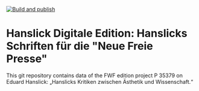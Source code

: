 [![Build and publish](https://github.com/Hanslick-Online/hsl-data-ct/actions/workflows/build.yml/badge.svg)](https://github.com/Hanslick-Online/hsl-data-ct/actions/workflows/build.yml)

# Hanslick Digitale Edition: Hanslicks Schriften für die "Neue Freie Presse"

This git repository contains data of the FWF edition project P 35379 on Eduard Hanslick: „Hanslicks Kritiken zwischen Ästhetik und Wissenschaft.“
